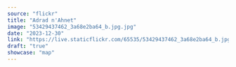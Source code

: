 ```yaml
---
source: "flickr"
title: "Adrad n'Ahnet"
image: "53429437462_3a68e2ba64_b.jpg.jpg"
date: "2023-12-30"
link: "https://live.staticflickr.com/65535/53429437462_3a68e2ba64_b.jpg"
draft: "true"
showcase: "map"
---
```

